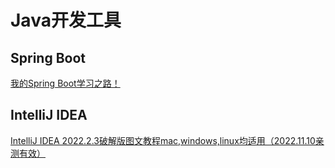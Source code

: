 # Java开发工具

## Spring Boot

[我的Spring Boot学习之路！](https://zhuanlan.zhihu.com/p/109843295)

## IntelliJ IDEA

[IntelliJ IDEA 2022.2.3破解版图文教程mac,windows,linux均适用（2022.11.10亲测有效）](https://www.hereitis.cn/articleDetails/867)